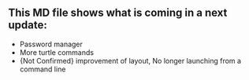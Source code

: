 ## This MD file shows what is coming in a next update:
- Password manager
- More turtle commands
- {Not Confirmed} improvement of layout, No longer launching from a command line
